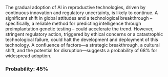 The gradual adoption of AI in reproductive technologies, driven by continuous innovation and regulatory uncertainty, is likely to continue. A significant shift in global attitudes and a technological breakthrough – specifically, a reliable method for predicting intelligence through preimplantation genetic testing – could accelerate the trend. However, stringent regulatory action, triggered by ethical concerns or a catastrophic technological failure, could halt the development and deployment of this technology. A confluence of factors—a strategic breakthrough, a cultural shift, and the potential for disruption—suggests a probability of 68% for widespread adoption.

### Probability: 45%